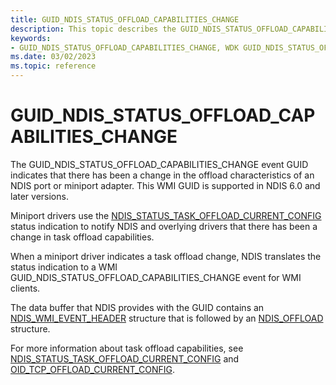 ```yaml
---
title: GUID_NDIS_STATUS_OFFLOAD_CAPABILITIES_CHANGE
description: This topic describes the GUID_NDIS_STATUS_OFFLOAD_CAPABILITIES_CHANGE GUID for the NDIS WMI interface.
keywords:
- GUID_NDIS_STATUS_OFFLOAD_CAPABILITIES_CHANGE, WDK GUID_NDIS_STATUS_OFFLOAD_CAPABILITIES_CHANGE network drivers
ms.date: 03/02/2023
ms.topic: reference
---
```


# GUID_NDIS_STATUS_OFFLOAD_CAPABILITIES_CHANGE

The GUID_NDIS_STATUS_OFFLOAD_CAPABILITIES_CHANGE event GUID indicates that there has been a change in the offload characteristics of an NDIS port or miniport adapter. This WMI GUID is supported in NDIS 6.0 and later versions.

Miniport drivers use the [NDIS_STATUS_TASK_OFFLOAD_CURRENT_CONFIG](ndis-status-task-offload-current-config.md) status indication to notify NDIS and overlying drivers that there has been a change in task offload capabilities.

When a miniport driver indicates a task offload change, NDIS translates the status indication to a WMI GUID_NDIS_STATUS_OFFLOAD_CAPABILITIES_CHANGE event for WMI clients.

The data buffer that NDIS provides with the GUID contains an [NDIS_WMI_EVENT_HEADER](/windows-hardware/drivers/ddi/ntddndis/ns-ntddndis-_ndis_wmi_event_header) structure that is followed by an [NDIS_OFFLOAD](/windows-hardware/drivers/ddi/ntddndis/ns-ntddndis-_ndis_offload) structure.

For more information about task offload capabilities, see [NDIS_STATUS_TASK_OFFLOAD_CURRENT_CONFIG](ndis-status-task-offload-current-config.md) and [OID_TCP_OFFLOAD_CURRENT_CONFIG](oid-tcp-offload-current-config.md).
